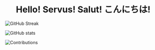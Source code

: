 <h1 align="center"> Hello! Servus! Salut! こんにちは!</h1>

![GitHub Streak](https://streak-stats.demolab.com/?user=mrsstrl)    

![GitHub stats](https://github-readme-stats.vercel.app/api?username=mrsstrl&show_icons=true&theme=ambient_gradient)

![Contributions](https://ssr-contributions-svg.vercel.app/_/mrsstrl?chart=3dbar&gap=0.6&scale=2&gradient=true&flatten=1&animation=wave&animation_duration=3&animation_delay=0.03&animation_amplitude=24&animation_frequency=0.1&animation_wave_center=19_3&format=svg&weeks=40)
